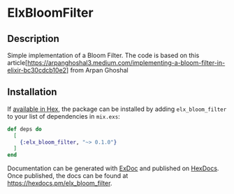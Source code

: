 # ElxBloomFilter

## Description
Simple implementation of a Bloom Filter. The code is based on this article[https://arpanghoshal3.medium.com/implementing-a-bloom-filter-in-elixir-bc30cdcb10e2] from Arpan Ghoshal

## Installation

If [available in Hex](https://hex.pm/docs/publish), the package can be installed
by adding `elx_bloom_filter` to your list of dependencies in `mix.exs`:

```elixir
def deps do
  [
    {:elx_bloom_filter, "~> 0.1.0"}
  ]
end
```

Documentation can be generated with [ExDoc](https://github.com/elixir-lang/ex_doc)
and published on [HexDocs](https://hexdocs.pm). Once published, the docs can
be found at <https://hexdocs.pm/elx_bloom_filter>.

